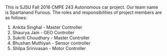 This is SJSU Fall 2016 CMPE 243 Autonomous car project. Our team name is Spartanand Furious. The roles and responsibilities of project members are as follows:
1. Ankita Singhal - Master Controller
2. Shaurya Jain - GEO Controller
3. Sukriti Choudhary - Master Controller
4. Bhushan Muthiyan - Sensor controller
5. Shilpa Srinivasan - Motor Controller



